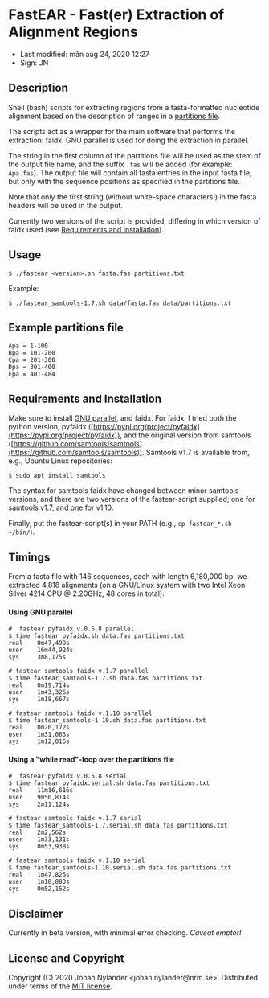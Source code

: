 # FastEAR - Fast(er) Extraction of Alignment Regions

- Last modified: mån aug 24, 2020  12:27
- Sign: JN

## Description

Shell (bash) scripts for extracting regions from a fasta-formatted nucleotide
alignment based on the description of ranges in a [partitions
file](#example-partitions-file).

The scripts act as a wrapper for the main software that performs the
extraction: faidx. GNU parallel is used for doing the extraction in parallel.

The string in the first column of the partitions file will be used as the stem
of the output file name, and the suffix `.fas` will be added (for example:
`Apa.fas`). The output file will contain all fasta entries in the input fasta
file, but only with the sequence positions as specified in the partitions file.

Note that only the first string (without white-space characters!) in the fasta
headers will be used in the output.

Currently two versions of the script is provided, differing in which version of
faidx used (see [Requirements and
Installation](#requirements-and-installation)).

## Usage

    $ ./fastear_<version>.sh fasta.fas partitions.txt

Example:

    $ ./fastear_samtools-1.7.sh data/fasta.fas data/partitions.txt

## Example partitions file

    Apa = 1-100
    Bpa = 101-200
    Cpa = 201-300
    Dpa = 301-400
    Epa = 401-484

## Requirements and Installation

Make sure to install [GNU parallel](https://www.gnu.org/software/parallel/),
and faidx. For faidx, I tried both the python version, pyfaidx
([https://pypi.org/project/pyfaidx](https://pypi.org/project/pyfaidx)), and the
original version from samtools
([https://github.com/samtools/samtools](https://github.com/samtools/samtools)).
Samtools v1.7 is available from, e.g., Ubuntu Linux repositories:

    $ sudo apt install samtools

The syntax for samtools faidx have changed between minor samtools versions, and
there are two versions of the fastear-script supplied; one for samtools v1.7, and
one for v1.10.

Finally, put the fastear-script(s) in your PATH (e.g., `cp fastear_*.sh ~/bin/`).

## Timings 

From a fasta file with 146 sequences, each with length 6,180,000 bp, we
extracted 4,818 alignments (on a GNU/Linux system with two Intel Xeon Silver
4214 CPU @ 2.20GHz, 48 cores in total):

#### Using GNU parallel

    #  fastear pyfaidx v.0.5.8 parallel
    $ time fastear_pyfaidx.sh data.fas partitions.txt
    real    0m47,499s
    user    16m44,924s
    sys     3m8,175s

    # fastear samtools faidx v.1.7 parallel
    $ time fastear_samtools-1.7.sh data.fas partitions.txt
    real    0m19,714s
    user    1m43,326s
    sys     1m18,667s

    # fastear samtools faidx v.1.10 parallel
    $ time fastear_samtools-1.10.sh data.fas partitions.txt
    real    0m20,172s
    user    1m31,063s
    sys     1m12,016s

#### Using a "while read"-loop over the partitions file

    #  fastear pyfaidx v.0.5.8 serial
    $ time fastear_pyfaidx.serial.sh data.fas partitions.txt
    real    11m16,616s
    user    9m50,814s
    sys     2m11,124s

    # fastear samtools faidx v.1.7 serial
    $ time fastear_samtools-1.7.serial.sh data.fas partitions.txt
    real    2m2,562s
    user    1m33,131s
    sys     0m53,938s

    # fastear samtools faidx v.1.10 serial
    $ time fastear_samtools-1.10.serial.sh data.fas partitions.txt
    real    1m47,825s
    user    1m18,883s
    sys     0m52,152s

## Disclaimer

Currently in beta version, with minimal error checking. *Caveat emptor!*

## License and Copyright

Copyright (C) 2020 Johan Nylander <johan.nylander\@nrm.se>.
Distributed under terms of the [MIT license](LICENSE).

